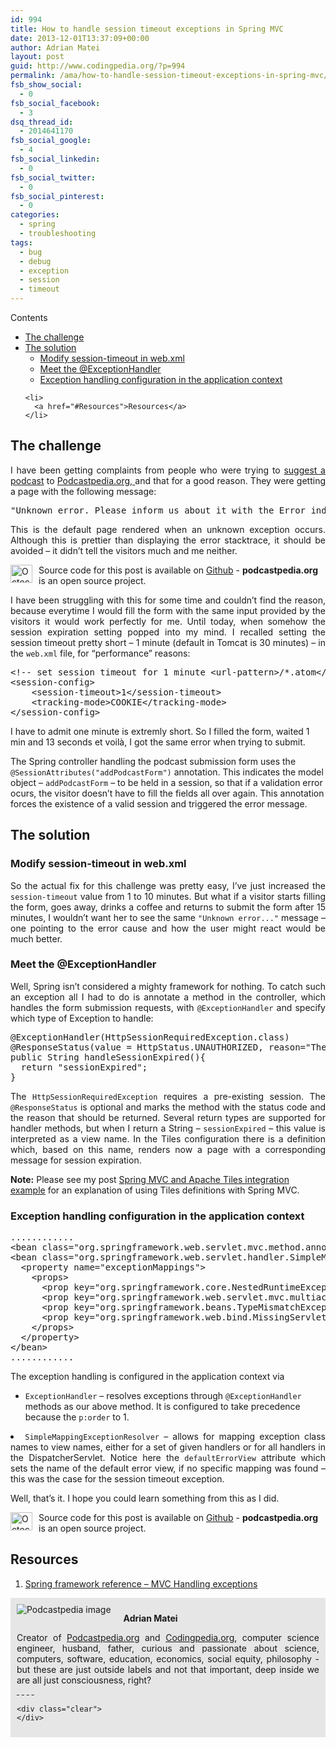 ```yaml
---
id: 994
title: How to handle session timeout exceptions in Spring MVC
date: 2013-12-01T13:37:09+00:00
author: Adrian Matei
layout: post
guid: http://www.codingpedia.org/?p=994
permalink: /ama/how-to-handle-session-timeout-exceptions-in-spring-mvc/
fsb_show_social:
  - 0
fsb_social_facebook:
  - 3
dsq_thread_id:
  - 2014641170
fsb_social_google:
  - 4
fsb_social_linkedin:
  - 0
fsb_social_twitter:
  - 0
fsb_social_pinterest:
  - 0
categories:
  - spring
  - troubleshooting
tags:
  - bug
  - debug
  - exception
  - session
  - timeout
---
```

<div id="toc_container" class="no_bullets">
  <p class="toc_title">
    Contents
  </p>

  <ul class="toc_list">
    <li>
      <a href="#The_challenge">The challenge</a>
    </li>
    <li>
      <a href="#The_solution">The solution</a><ul>
        <li>
          <a href="#Modify_session-timeout_in_webxml">Modify session-timeout in web.xml</a>
        </li>
        <li>
          <a href="#Meet_the_ExceptionHandler">Meet the @ExceptionHandler</a>
        </li>
        <li>
          <a href="#Exception_handling_configuration_in_the_application_context">Exception handling configuration in the application context</a>
        </li>
      </ul>
    </li>

    <li>
      <a href="#Resources">Resources</a>
    </li>
  </ul>
</div>

## <span id="The_challenge">The challenge</span>

<p style="text-align: justify;">
  I have been getting complaints from people who were trying to <a title="Suggest podcast to Podcastpedia.org" href="https://github.com/Codingpedia/podcastpedia/how_can_i_help/add_podcast" target="_blank">suggest a podcast</a> to <a title="Podcastpedia.org, knowledge to go" href="https://github.com/Codingpedia/podcastpedia" target="_blank">Podcastpedia.org, </a>and that for a good reason. They were getting a page with the following message:
</p>

<pre class="lang:default decode:true" title="Unknow error message">"Unknown error. Please inform us about it with the Error indication form."</pre>

<p style="text-align: justify;">
  This is the default page rendered when an unknown exception occurs. Although this is prettier than displaying the error stacktrace, it should be avoided &#8211; it didn&#8217;t tell the visitors much and me neither.
</p>

<p style="text-align: justify;">
  <p class="note_normal">
    <img style="float: left; width: 35px; height: 29px; margin-right: 10px;" src="{{site.url}}/wp-content/uploads/2015/06/Octocat-smaller.png" alt="Octocat" /> Source code for this post is available on <a href="https://github.com/Codingpedia/podcastpedia">Github</a> - <b>podcastpedia.org</b> is an open source project.
  </p>

  <!--more-->
</p>

<p style="text-align: justify;">
  I have been struggling with this for some time and couldn&#8217;t find the reason, because everytime I would fill the form with the same input provided by the visitors it would work perfectly for me. Until today, when somehow the session expiration setting popped into my mind. I recalled setting the session timeout pretty short &#8211; 1 minute (default in Tomcat is 30 minutes) &#8211; in the <code>web.xml</code> file, for &#8220;performance&#8221; reasons:
</p>

<pre class="lang:default mark:3 decode:true" title="Original session timeout configuration in web.xml">&lt;!-- set session timeout for 1 minute &lt;url-pattern&gt;/*.atom&lt;/url-pattern&gt; --&gt;
&lt;session-config&gt;
	&lt;session-timeout&gt;1&lt;/session-timeout&gt;
	&lt;tracking-mode&gt;COOKIE&lt;/tracking-mode&gt;
&lt;/session-config&gt;</pre>

I have to admit one minute is extremly short. So I filled the form, waited 1 min and 13 seconds et voilà, I got the same error when trying to submit.

The Spring controller handling the podcast submission form uses the `@SessionAttributes("addPodcastForm")` annotation. This indicates the model object &#8211; `addPodcastForm` &#8211; to be held in a session, so that if a validation error ocurs, the visitor doesn&#8217;t have to fill the fields all over again. This annotation forces the existence of a valid session and triggered the error message.

## <span id="The_solution">The solution</span>

### <span id="Modify_session-timeout_in_webxml">Modify session-timeout in web.xml</span>

<p style="text-align: justify;">
  So the actual fix for this challenge was pretty easy, I&#8217;ve just increased the <code>session-timeout</code> value from 1 to 10 minutes. But what if a visitor starts filling the form, goes away, drinks a coffee and returns to submit the form after 15 minutes, I wouldn&#8217;t want her to see the same <code>"Unknown error..."</code> message &#8211; one pointing to the error cause and how the user might react would be much better.
</p>

### <span id="Meet_the_ExceptionHandler">Meet the @ExceptionHandler</span>

<p style="text-align: justify;">
  Well, Spring isn&#8217;t considered a mighty framework for nothing. To catch such an exception all I had to do is annotate a method in the controller, which handles the form submission requests, with <code>@ExceptionHandler</code> and specify which type of Exception to handle:
</p>

<pre class="lang:java mark:1 decode:true" title="Controller method to handle Session timeout exception">@ExceptionHandler(HttpSessionRequiredException.class)
@ResponseStatus(value = HttpStatus.UNAUTHORIZED, reason="The session has expired"))
public String handleSessionExpired(){
  return "sessionExpired";
}</pre>

<p style="text-align: justify;">
  The <code>HttpSessionRequiredException</code> requires a pre-existing session. The <code>@ResponseStatus</code> is optional and marks the method with the status code and the reason that should be returned. Several return types are supported for handler methods, but when I return a String &#8211; <code>sessionExpired</code> &#8211; this value is interpreted as a view name. In the Tiles configuration there is a definition which, based on this name, renders now a page with a corresponding message for session expiration.
</p>

<p class="note_normal">
  <strong>Note:</strong> Please see my post <a title="Spring MVC and Apache Tiles integration example" href="http://www.codingpedia.org/ama/spring-mvc-and-apache-tiles-integration-example/" target="_blank">Spring MVC and Apache Tiles integration example</a> for an explanation of using Tiles definitions with Spring MVC.
</p>

### <span id="Exception_handling_configuration_in_the_application_context">Exception handling configuration in the application context</span>

<pre class="lang:default mark:2,3 decode:true" title="Exception handling configuration in Application context">............
&lt;bean class="org.springframework.web.servlet.mvc.method.annotation.ExceptionHandlerExceptionResolver" p:order="1" /&gt;
&lt;bean class="org.springframework.web.servlet.handler.SimpleMappingExceptionResolver" p:order="2" p:defaultErrorView="uncaughtException"&gt;
  &lt;property name="exceptionMappings"&gt;
	&lt;props&gt;
	  &lt;prop key="org.springframework.core.NestedRuntimeException.DataAccessException"&gt;dataAccessFailure&lt;/prop&gt;
	  &lt;prop key="org.springframework.web.servlet.mvc.multiaction.NoSuchRequestHandlingMethodException"&gt;resourceNotFound&lt;/prop&gt;
	  &lt;prop key="org.springframework.beans.TypeMismatchException"&gt;resourceNotFound&lt;/prop&gt;
	  &lt;prop key="org.springframework.web.bind.MissingServletRequestParameterException"&gt;resourceNotFound&lt;/prop&gt;
	&lt;/props&gt;
  &lt;/property&gt;
&lt;/bean&gt;
............</pre>

<p style="text-align: justify;">
  The exception handling is configured in the application context via
</p>

  * `ExceptionHandler` &#8211; resolves exceptions through `@ExceptionHandler` methods as our above method. It is configured to take precedence because the `p:order` to 1.
<li style="text-align: justify;">
  <code>SimpleMappingExceptionResolver</code> &#8211; allows for mapping exception class names to view names, either for a set of given handlers or for all handlers in the DispatcherServlet. Notice here the <code>defaultErrorView</code> attribute which sets the name of the default error view, if no specific mapping was found &#8211; this was the case for the session timeout exception.
</li>

Well, that&#8217;s it. I hope you could learn something from this as I did.

<p class="note_normal">
  <img style="float: left; width: 35px; height: 29px; margin-right: 10px;" src="{{site.url}}/wp-content/uploads/2015/06/Octocat-smaller.png" alt="Octocat" /> Source code for this post is available on <a href="https://github.com/Codingpedia/podcastpedia">Github</a> - <b>podcastpedia.org</b> is an open source project.
</p>

## <span id="Resources">Resources</span>

  1. <a title="Handling exceptions" href="http://docs.spring.io/spring/docs/3.2.5.RELEASE/spring-framework-reference/htmlsingle/#mvc-exceptionhandlers" target="_blank">Spring framework reference &#8211; MVC Handling exceptions</a>

<div id="about_author" style="background-color: #e6e6e6; padding: 10px;">
  <img id="author_portrait" style="float: left; margin-right: 20px;" src="{{site.url}}/images/authors/amacoder.png" alt="Podcastpedia image" />

  <p id="about_author_header">
    <strong>Adrian Matei</strong>
  </p>

  <div id="author_details" style="text-align: justify;">
    Creator of <a title="Podcastpedia.org, knowledge to go" href="https://github.com/Codingpedia/podcastpedia" target="_blank">Podcastpedia.org</a> and <a title="Codingpedia, sharing coding knowledge" href="http://www.codingpedia.org" target="_blank">Codingpedia.org</a>, computer science engineer, husband, father, curious and passionate about science, computers, software, education, economics, social equity, philosophy - but these are just outside labels and not that important, deep inside we are all just consciousness, right?
  </div>

  <div id="follow_social" style="clear: both;">
    <div id="social_logos">
      <a class="icon-googleplus" href="https://plus.google.com/+CodingpediaOrg" target="_blank"> </a> <a class="icon-twitter" href="https://twitter.com/codingpedia" target="_blank"> </a> <a class="icon-facebook" href="https://www.facebook.com/codingpedia" target="_blank"> </a> <a class="icon-linkedin" href="https://www.linkedin.com/company/codingpediaorg" target="_blank"> </a> <a class="icon-github" href="https://github.com/adrianmatei-me" target="_blank"> </a>
    </div>

    <div class="clear">
    </div>
  </div>
</div>
